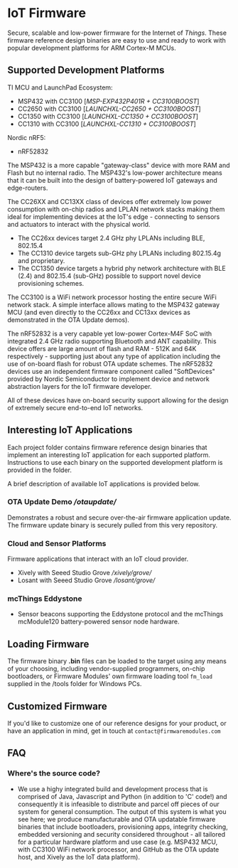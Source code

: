 # IoT Firmware

Secure, scalable and low-power firmware for the Internet of *Things*.  These firmware reference design binaries are easy to use and ready to work with popular development platforms for ARM Cortex-M MCUs.

## Supported Development Platforms

TI MCU and LaunchPad Ecosystem:
* MSP432 with CC3100  [*MSP-EXP432P401R + CC3100BOOST*]
* CC2650 with CC3100  [*LAUNCHXL-CC2650 + CC3100BOOST*]
* CC1350 with CC3100  [*LAUNCHXL-CC1350 + CC3100BOOST*]
* CC1310 with CC3100  [*LAUNCHXL-CC1310 + CC3100BOOST*]

Nordic nRF5:
 * nRF52832

The MSP432 is a more capable "gateway-class" device with more RAM and Flash but no internal radio.  The MSP432's low-power architecture means that it can be built into the design of battery-powered IoT gateways and edge-routers.

The CC26XX and CC13XX class of devices offer extremely low power consumption with on-chip radios and LPLAN network stacks making them ideal for implementing devices at the IoT's edge - connecting to sensors and actuators to interact with the physical world.
* The CC26xx devices target 2.4 GHz phy LPLANs including BLE, 802.15.4
* The CC1310 device targets sub-GHz phy LPLANs including 802.15.4g and proprietary.
* The CC1350 device targets a hybrid phy network architecture with BLE (2.4) and 802.15.4 (sub-GHz) possible to support novel device provisioning schemes.

The CC3100 is a WiFi network processor hosting the entire secure WiFi network stack.  A simple interface allows mating to the MSP432 gateway MCU (and even directly to the CC26xx and CC13xx devices as demonstrated in the OTA Update demos).

The nRF52832 is a very capable yet low-power Cortex-M4F SoC with integrated 2.4 GHz radio supporting Bluetooth and ANT capability.  This device offers are large amount of flash and RAM - 512K and 64K respectively - supporting just about any type of application including the use of on-board flash for robust OTA update schemes.  The nRF52832 devices use an independent firmware component called "SoftDevices" provided by Nordic Semiconductor to implement device and network abstraction layers for the IoT firmware developer.

All of these devices have on-board security support allowing for the design of extremely secure end-to-end IoT networks.


## Interesting IoT Applications

Each project folder contains firmware reference design binaries that implement an interesting IoT application for each supported platform.  Instructions to use each binary on the supported development platform is provided in the folder.

A brief description of available IoT applications is provided below.

### OTA Update Demo */otaupdate/*

Demonstrates a robust and secure over-the-air firmware application update.  The firmware update binary is securely pulled from this very repository.

### Cloud and Sensor Platforms ###
Firmware applications that interact with an IoT cloud provider.
* Xively with Seeed Studio Grove  */xively/grove/*
* Losant with Seeed Studio Grove */losant/grove/*

### mcThings Eddystone
 * Sensor beacons supporting the Eddystone protocol and the mcThings mcModule120 battery-powered sensor node hardware.

## Loading Firmware

The firmware binary **.bin** files can be loaded to the target using any means of your choosing, including vendor-supplied programmers, on-chip bootloaders, or Firmware Modules' own firmware loading tool `fm_load` supplied in the /tools folder for Windows PCs.

## Customized Firmware

If you'd like to customize one of our reference designs for your product, or have an application in mind, get in touch at `contact@firmwaremodules.com`

## FAQ

### Where's the source code?
* We use a highy integrated build and development process that is comprised of Java, Javascript and Python (in addition to 'C' code!) and consequently it is infeasible to distribute and parcel off pieces of our system for general consumption. The output of this system is what you see here; we produce manufacturable and OTA updatable firmware binaries that include bootloaders, provisioning apps, integrity checking, embedded versioning and security considered throughout - all tailored for a particular hardware platform and use case (e.g. MSP432 MCU, with CC3100 WiFi network processor, and GitHub as the OTA update host, and Xively as the IoT data platform).


